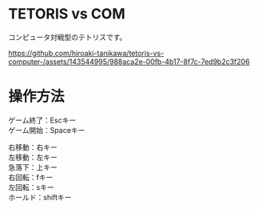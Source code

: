 # TETORIS vs COM
コンピュータ対戦型のテトリスです。


https://github.com/hiroaki-tanikawa/tetoris-vs-computer-/assets/143544995/988aca2e-00fb-4b17-8f7c-7ed9b2c3f206
# 操作方法  
ゲーム終了：Escキー  
ゲーム開始：Spaceキー  

右移動：右キー  
左移動：左キー    
急落下：上キー  
右回転：fキー  
左回転：sキー  
ホールド：shiftキー  
